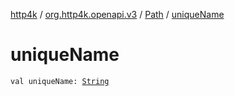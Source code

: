 [http4k](../../index.md) / [org.http4k.openapi.v3](../index.md) / [Path](index.md) / [uniqueName](./unique-name.md)

# uniqueName

`val uniqueName: `[`String`](https://kotlinlang.org/api/latest/jvm/stdlib/kotlin/-string/index.html)